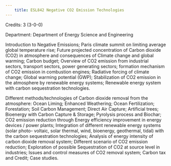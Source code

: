 ```yaml
---
    title: ESL842 Negative CO2 Emission Technologies
---
```

Credits: 3 (3-0-0)

Department: Department of Energy Science and Engineering

Introduction to Negative Emissions; Paris climate summit on limiting average global temperature rise; Future projected concentration of Carbon dioxide (CO2) in atmosphere and consequences of Climate change and global warming; Carbon budget; Overview of CO2 emission from industrial sectors, transport sectors, power generating sectors; formation mechanism of CO2 emission in combustion engines; Radiative forcing of climate change; Global warming potential (GWP); Stabilization of CO2 emission in the atmosphere by renewable energy systems; Renewable energy system with carbon sequestration technologies.

Different methods/technologies of Carbon dioxide removal from the atmosphere: Ocean Liming; Enhanced Weathering; Ocean Fertilization; Forestation; Soil Carbon Management; Direct Air Capture; Artificial trees; Bioenergy with Carbon Capture & Storage; Pyrolysis process and Biochar; CO2 emission reduction through Energy efficiency improvement in energy devices / power plants; Integration of different renewable energy systems (solar photo- voltaic, solar thermal, wind, bioenergy, geothermal, tidal) with the carbon sequestration technologies; Analysis of energy intensity of carbon dioxide removal system; Different scenario of CO2 emission reduction; Exploration of possible Sequestration of CO2 at source level in industries; Issues and control measures of CO2 removal system; Carbon tax and Credit; Case studies.